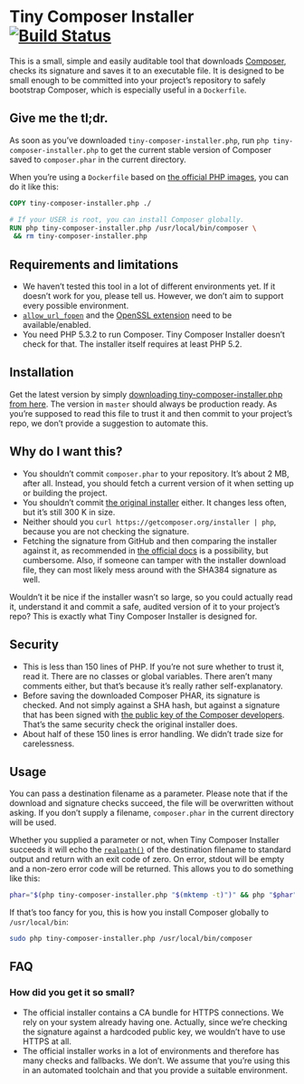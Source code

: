 # Tiny Composer Installer [![Build Status](https://travis-ci.org/fastbill/tiny-composer-installer.svg?branch=master)](https://travis-ci.org/fastbill/tiny-composer-installer)

This is a small, simple and easily auditable tool that downloads [Composer](https://getcomposer.org/), checks its signature and saves it to an executable file. It is designed to be small enough to be committed into your project’s repository to safely bootstrap Composer, which is especially useful in a `Dockerfile`.

## Give me the tl;dr.

As soon as you’ve downloaded `tiny-composer-installer.php`, run `php tiny-composer-installer.php` to get the current stable version of Composer saved to `composer.phar` in the current directory.

When you’re using a `Dockerfile` based on [the official PHP images](https://hub.docker.com/_/php/), you can do it like this:

```dockerfile
COPY tiny-composer-installer.php ./

# If your USER is root, you can install Composer globally.
RUN php tiny-composer-installer.php /usr/local/bin/composer \
 && rm tiny-composer-installer.php
```

## Requirements and limitations

* We haven’t tested this tool in a lot of different environments yet. If it doesn’t work for you, please tell us. However, we don’t aim to support every possible environment.
* [`allow_url_fopen`](http://php.net/manual/en/filesystem.configuration.php#ini.allow-url-fopen) and the [OpenSSL extension](http://php.net/manual/en/book.openssl.php) need to be available/enabled.
* You need PHP 5.3.2 to run Composer. Tiny Composer Installer doesn’t check for that. The installer itself requires at least PHP 5.2.

## Installation

Get the latest version by simply [downloading tiny-composer-installer.php from here](https://raw.githubusercontent.com/fastbill/tiny-composer-installer/master/tiny-composer-installer.php). The version in `master` should always be production ready. As you’re supposed to read this file to trust it and then commit to your project’s repo, we don’t provide a suggestion to automate this.

## Why do I want this?

* You shouldn’t commit `composer.phar` to your repository. It’s about 2 MB, after all. Instead, you should fetch a current version of it when setting up or building the project.
* You shouldn’t commit [the original installer](https://getcomposer.org/download/) either. It changes less often, but it’s still 300 K in size.
* Neither should you `curl https://getcomposer.org/installer | php`, because you are not checking the signature.
* Fetching the signature from GitHub and then comparing the installer against it, as recommended in [the official docs](https://getcomposer.org/doc/faqs/how-to-install-composer-programmatically.md) is a possibility, but cumbersome. Also, if someone can tamper with the installer download file, they can most likely mess around with the SHA384 signature as well.

Wouldn’t it be nice if the installer wasn’t so large, so you could actually read it, understand it and commit a safe, audited version of it to your project’s repo? This is exactly what Tiny Composer Installer is designed for.

## Security

* This is less than 150 lines of PHP. If you’re not sure whether to trust it, read it. There are no classes or global variables. There aren’t many comments either, but that’s because it’s really rather self-explanatory.
* Before saving the downloaded Composer PHAR, its signature is checked. And not simply against a SHA hash, but against a signature that has been signed with [the public key of the Composer developers](https://composer.github.io/pubkeys.html). That’s the same security check the original installer does.
* About half of these 150 lines is error handling. We didn’t trade size for carelessness.

## Usage

You can pass a destination filename as a parameter. Please note that if the download and signature checks succeed, the file will be overwritten without asking. If you don’t supply a filename, `composer.phar` in the current directory will be used.

Whether you supplied a parameter or not, when Tiny Composer Installer succeeds it will echo the [`realpath()`](http://php.net/manual/en/function.realpath.php) of the destination filename to standard output and return with an exit code of zero. On error, stdout will be empty and a non-zero error code will be returned. This allows you to do something like this:

```bash
phar="$(php tiny-composer-installer.php "$(mktemp -t)")" && php "$phar" install && rm "$phar"
```

If that’s too fancy for you, this is how you install Composer globally to `/usr/local/bin`:

```bash
sudo php tiny-composer-installer.php /usr/local/bin/composer
```

## FAQ

### How did you get it so small?

* The official installer contains a CA bundle for HTTPS connections. We rely on your system already having one. Actually, since we’re checking the signature against a hardcoded public key, we wouldn’t have to use HTTPS at all.
* The official installer works in a lot of environments and therefore has many checks and fallbacks. We don’t. We assume that you’re using this in an automated toolchain and that you provide a suitable environment.

